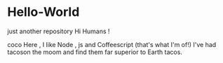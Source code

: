 # Hello-World
just another repository
Hi Humans !

coco Here , I like Node , js and Coffeescript (that's what I'm of!)
I've had tacoson the moom and find them far superior to Earth tacos.

